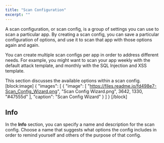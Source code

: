 ```yaml
---
title: "Scan Configuration"
excerpt: ""
---
```

A scan configuration, or scan config, is a group of settings you can use to scan a particular app. By creating a scan config, you can save a particular configuration of options, and use it to scan that app with those options again and again.

You can create multiple scan configs per app in order to address different needs. For example, you might want to scan your app weekly with the default attack template, and monthly with the SQL Injection and XSS template.

This section discusses the available options within a scan config.
[block:image]
{
  "images": [
    {
      "image": [
        "https://files.readme.io/fd498e7-Scan_Config_Wizard.png",
        "Scan Config Wizard.png",
        3642,
        1330,
        "#47555d"
      ],
      "caption": "Scan Config Wizard"
    }
  ]
}
[/block]
## Info

In the **Info** section, you can specify a name and description for the scan config. Choose a name that suggests what options the config includes in order to remind yourself and others of the purpose of that config.